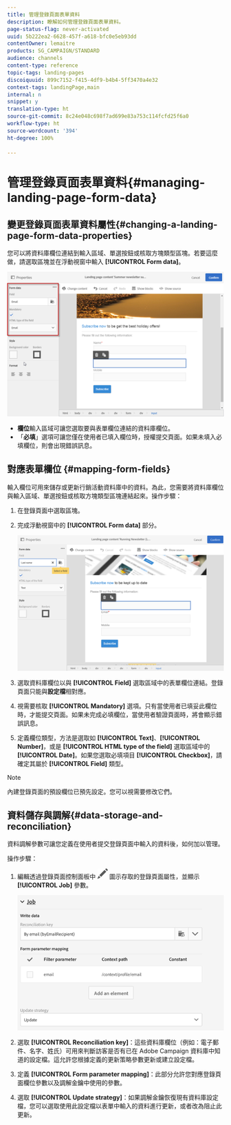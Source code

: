 ```yaml
---
title: 管理登錄頁面表單資料
description: 瞭解如何管理登錄頁面表單資料。
page-status-flag: never-activated
uuid: 5b222ea2-6628-457f-a618-bfc0e5eb93dd
contentOwner: lemaitre
products: SG_CAMPAIGN/STANDARD
audience: channels
content-type: reference
topic-tags: landing-pages
discoiquuid: 899c7152-f415-4df9-b4b4-5ff3470a4e32
context-tags: landingPage,main
internal: n
snippet: y
translation-type: ht
source-git-commit: 8c24e048c698f7ad699e83a753c114fcfd25f6a0
workflow-type: ht
source-wordcount: '394'
ht-degree: 100%

---
```



# 管理登錄頁面表單資料{#managing-landing-page-form-data}

## 變更登錄頁面表單資料屬性{#changing-a-landing-page-form-data-properties}

您可以將資料庫欄位連結到輸入區域、單選按鈕或核取方塊類型區塊。若要這麼做，請選取區塊並在浮動視窗中輸入 **[!UICONTROL Form data]**。

![](assets/delivery_content_9.png)

* **欄位**&#x200B;輸入區域可讓您選取要與表單欄位連結的資料庫欄位。
* 「**必填**」選項可讓您僅在使用者已填入欄位時，授權提交頁面。如果未填入必填欄位，則會出現錯誤訊息。

## 對應表單欄位 {#mapping-form-fields}

輸入欄位可用來儲存或更新行銷活動資料庫中的資料。為此，您需要將資料庫欄位與輸入區域、單選按鈕或核取方塊類型區塊連結起來。操作步驟：

1. 在登錄頁面中選取區塊。
1. 完成浮動視窗中的 **[!UICONTROL Form data]** 部分。

   ![](assets/editing_lp_content_4.png)

1. 選取資料庫欄位以與 **[!UICONTROL Field]** 選取區域中的表單欄位連結。登錄頁面只能與&#x200B;**設定檔**&#x200B;相對應。

1. 視需要核取 **[!UICONTROL Mandatory]** 選項。只有當使用者已填妥此欄位時，才能提交頁面。如果未完成必填欄位，當使用者驗證頁面時，將會顯示錯誤訊息。

1. 定義欄位類型，方法是選取如 **[!UICONTROL Text]**、**[!UICONTROL Number]**，或是 **[!UICONTROL HTML type of the field]** 選取區域中的 **[!UICONTROL Date]**。如果您選取必填項目 **[!UICONTROL Checkbox]**，請確定其屬於 **[!UICONTROL Field]** 類型。

>[!NOTE]
>
>內建登錄頁面的預設欄位已預先設定。您可以視需要修改它們。

## 資料儲存與調解{#data-storage-and-reconciliation}

資料調解參數可讓您定義在使用者提交登錄頁面中輸入的資料後，如何加以管理。

操作步驟：

1. 編輯透過登錄頁面控制面板中 ![](assets/edit_darkgrey-24px.png) 圖示存取的登錄頁面屬性，並顯示 **[!UICONTROL Job]** 參數。

   ![](assets/lp_parameters_4.png)

1. 選取 **[!UICONTROL Reconciliation key]**：這些資料庫欄位（例如：電子郵件、名字、姓氏）可用來判斷訪客是否有已在 Adobe Campaign 資料庫中知道的設定檔。這允許您根據定義的更新策略參數更新或建立設定檔。
1. 定義 **[!UICONTROL Form parameter mapping]**：此部分允許您對應登錄頁面欄位參數以及調解金鑰中使用的參數。
1. 選取 **[!UICONTROL Update strategy]**：如果調解金鑰恢復現有資料庫設定檔，您可以選取使用此設定檔以表單中輸入的資料進行更新，或者改為阻止此更新。
